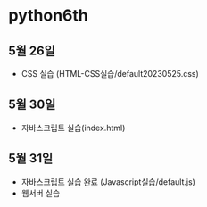 # python6th

## 5월 26일

- CSS 실습 (HTML-CSS실습/default20230525.css)

## 5월 30일

- 자바스크립트 실습(index.html)

## 5월 31일

- 자바스크립트 실습 완료 (Javascript실습/default.js)
- 웹서버 실습